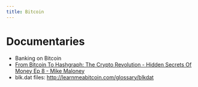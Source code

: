 ```yaml
---
title: Bitcoin
---
```


# Documentaries
* Banking on Bitcoin
* [From Bitcoin To Hashgraph: The Crypto Revolution - Hidden Secrets Of Money Ep 8 - Mike Maloney](https://www.youtube.com/watch?v=SF362xxcfdk)
* blk.dat files: http://learnmeabitcoin.com/glossary/blkdat
